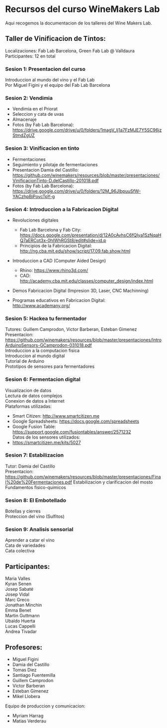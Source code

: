 # Recursos del curso WineMakers Lab

Aqui recogemos la documentacion de los talleres del Wine Makers Lab. 

## Taller de Vinificacion de Tintos: 
Localizaciones: Fab Lab Barcelona, Green Fab Lab @ Valldaura  
Participantes: 12 en total

### Sesion 1: Presentacion del curso  
Introduccion al mundo del vino y el Fab Lab  
Por Miguel Figini y el equipo del Fab Lab Barcelona  

### Sesion 2: Vendimia  
* Vendimia en el Priorat  
* Seleccion y cata de uvas  
* Almacenaje  
* Fotos (by Fab Lab Barcelona): https://drive.google.com/drive/u/0/folders/1magV_lj1a7FzMJE7Y5SC96jzStmdZgUZ  

### Sesion 3: Vinificacion en tinto  
* Fermentaciones  
* Seguimiento y pilotaje de fermentaciones  
* Presentacion Damia del Castillo: https://github.com/winemakers/resources/blob/master/presentaciones/VinificacionTinto-D.delCastillo-201018.pdf  
* Fotos (by Fab Lab Barcelona): https://drive.google.com/drive/u/0/folders/12M_96JlbpuuSfW-YACzhpBjPovcTpY-g   

### Sesion 4: Introduccion a la Fabricacion Digital  
* Revoluciones digitales  
  * Fab Lab Barcelona y Fab City: https://docs.google.com/presentation/d/12A0cAvhsC6fQIya1SzNqaHQ7aERCot3x-0hIWhRGSt8/edit#slide=id.p  
  * Principios de la Fabricacion Digital: http://ng.cba.mit.edu/show/script/17.09.fab.show.html  

* Introduccion a CAD (Computer Aided Design)  
  * Rhino: https://www.rhino3d.com/  
  * CAD: http://academy.cba.mit.edu/classes/computer_design/index.html  

* Demos Fabricacion Digital (Impresion 3D, Laser, CNC Machinning)   
* Programas educativos en Fabricacion Digital: http://www.academany.org/  

### Sesion 5: Hackea tu fermentador  
Tutores: Guillem Camprodon, Victor Barberan, Esteban Gimenez  
Presentacion: https://github.com/winemakers/resources/blob/master/presentaciones/IntroArduinoSensors-GCamprodon-031018.pdf   
Introduccion a la computacion fisica  
Introduccion al mundo digital  
Tutorial de Arduino  
Prototipos de sensores para fermentadores  

### Sesion 6: Fermentacion digital  
Visualizacion de datos  
Lectura de datos complejos  
Conexion de datos a Internet  
Plataformas utilizadas:  
- Smart Citizen: http://www.smartcitizen.me
- Google Spreadsheets: https://docs.google.com/spreadsheets  
- Google Fusion Table: https://support.google.com/fusiontables/answer/2571232  
Datos de los sensores utilizados:  
- https://smartcitizen.me/kits/5027  

### Sesion 7: Estabilizacion  
Tutor: Damia del Castillo  
Presentacion: https://github.com/winemakers/resources/blob/master/presentaciones/Final%20de%20Fermentaciones.pdf
Estabilizacion y clarificacion del mosto 
Fundamentos fisico-quimicos  

### Sesion 8: El Embotellado  
Botellas y cierres  
Proteccion del vino (Sulfitos)  

### Sesion 9: Analisis sensorial  
Aprender a catar el vino  
Cata de variedades  
Cata colectiva 

## Participantes:
Maria Valles  
Kyran Senen  
Josep Sabaté  
Josep Vidal  
Marc Greco  
Jonathan Minchin  
Emma Benet  
Martin Guttmann  
Ubaldo Huerta  
Lucas Cappelli  
Andrea Tivadar  

## Profesores:  
- Miguel Figini  
- Damia del Castillo  
- Tomas Diez  
- Santiago Fuentemilla  
- Guillem Camprodon  
- Victor Barberan  
- Esteban Gimenez  
- Mikel Llobera  

Equipo de produccion y comunicacion:  
- Myriam Harrag  
- Matias Verderau

